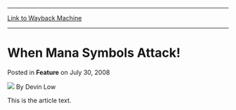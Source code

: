 
---
[Link to Wayback Machine](https://web.archive.org/web/20160222140313/http://magic.wizards.com/en/articles/archive/feature/when-mana-symbols-attack-2008-07-30-0)

[_metadata_:wayback_url]:- "http://magic.wizards.com/en/articles/archive/feature/when-mana-symbols-attack-2008-07-30-0"
[_metadata_:wayback_raw_url]:- "https://web.archive.org/web/20160222140313id_/http://magic.wizards.com/en/articles/archive/feature/when-mana-symbols-attack-2008-07-30-0"
[_metadata_:wayback_capture_timestamp]:- "2016-02-22 14:03:13+00:00"
[_metadata_:publish_date]:- "2008-07-30"
[_metadata_:description]:- "This is the article text."
[_metadata_:generator]:- "Drupal 7 (http://drupal.org)"
---


When Mana Symbols Attack!
=========================



 Posted in **Feature**
 on July 30, 2008 






![](https://media.magic.wizards.com/styles/auth_small/public/images/person/authorpic_DevinLow.jpg)
By Devin Low











This is the article text.







